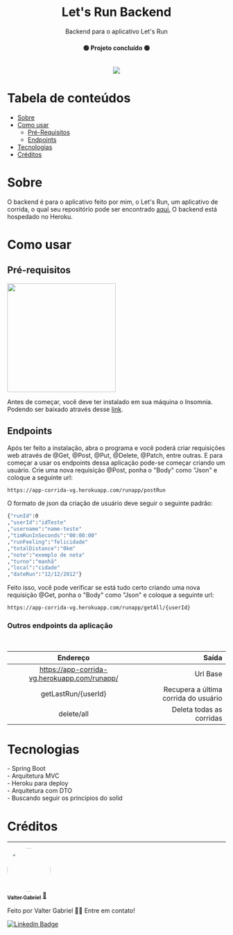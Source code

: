 <h1 align="center">Let's Run Backend</h1>
<p align="center">Backend para o aplicativo Let's Run</p>
<h4 align="center"> 
    🟢  Projeto concluído  🟢
</h4>
<h2 align="center">
    <img src="https://img.shields.io/static/v1?label=Heroku&message=Working&color=#430098&style=flat&logo=heroku"/>
    </h2>

Tabela de conteúdos
=================
<!--ts-->
   * [Sobre](#sobre)
   * [Como usar](#como-usar)
      * [Pré-Requisitos](#pre-requisitos)
      * [Endpoints](#endpoints)  
   * [Tecnologias](#tecnologias)
   * [Créditos](#creditos)
<!--te-->

<h1>Sobre</h1>
<p>O backend é para o aplicativo feito por mim, o Let's Run, um aplicativo de corrida, o qual seu repositório pode ser encontrado <a href = "https://github.com/ValterGabriell/Running-App">aqui.</a> O backend está hospedado no Heroku.
  </br>
<h1>Como usar</h1>
<h2>Pré-requisitos</h2>
<img src="https://user-images.githubusercontent.com/63808405/171037587-3c6b6b8f-e9c3-4b97-b4b0-a54d6c9fb8dc.png" width = "250px"></br>
<p>Antes de começar, você deve ter instalado em sua máquina o Insomnia. Podendo ser baixado através desse <a href = "https://insomnia.rest/download">link</a>.</br>
<h2>Endpoints</h2>
<p>Após ter feito a instalação, abra o programa e você poderá criar requisições web através de @Get, @Post, @Put, @Delete, @Patch, entre outras. E para começar a usar os endpoints dessa aplicação pode-se começar criando um usuário. Crie uma nova requisição @Post, ponha o "Body" como "Json" e coloque a seguinte url:</br>

```bash
https://app-corrida-vg.herokuapp.com/runapp/postRun
``` 
O formato de json da criação de usuário deve seguir o seguinte padrão:

```bash
{"runId":0
,"userId":"idTeste"
,"username":"name-teste"
,"timRunInSeconds":"00:00:00"
,"runFeeling":"felicidade"
,"totalDistance":"0km"
,"note":"exemplo de nota"
,"turno":"manhã"
,"local":"cidade"
,"dateRun":"12/12/2012"}
``` 
Feito isso, você pode verificar se está tudo certo criando uma nova requisição @Get, ponha o "Body" como "Json" e coloque a seguinte url:</br>

```bash
https://app-corrida-vg.herokuapp.com/runapp/getAll/{userId}
``` 
<h3>Outros endpoints da aplicação</h3></br>

Endereço | Saída
:-------: | ------:
https://app-corrida-vg.herokuapp.com/runapp/ | Url Base
getLastRun/{userId}   | Recupera a última corrida do usuário
delete/all     | Deleta todas as corridas

<h1>Tecnologias</h1>
- Spring Boot</br>
- Arquitetura MVC</br>
- Heroku para deploy</br>
- Arquitetura com DTO</br>
- Buscando seguir os principios do solid</br>


<h1>Créditos</h1>

---

<a href="https://www.linkedin.com/in/valter-gabriel">
 <img style="border-radius: 50%;" src="https://user-images.githubusercontent.com/63808405/171045850-84caf881-ee10-4782-9016-ea1682c4731d.jpeg" width="100px;" alt=""/>
 <br />
 <sub><b>Valter Gabriel</b></sub></a> <a href="https://www.linkedin.com/in/valter-gabriel" title="Linkedin">🚀</a>
 
Feito por Valter Gabriel 👋🏽 Entre em contato!

[![Linkedin Badge](https://img.shields.io/badge/-Gabriel-blue?style=flat-square&logo=Linkedin&logoColor=white&link=https://www.linkedin.com/in/valter-gabriel/)](https://www.linkedin.com/in/valter-gabriel/) 



